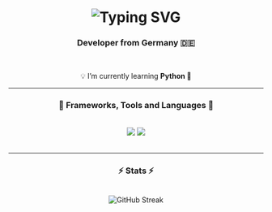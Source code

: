<h1 align="center">
    <img src="https://readme-typing-svg.herokuapp.com?font=Fira&size=35+Code&duration=4000&pause=160&color=FAD80F&center=true&vCenter=true&width=500&height=70&lines=Hello+World+👋;I'm+Luca :^)" alt="Typing SVG" />
</h1>

<h3 align="center">Developer from Germany 🇩🇪</h3>

<br/>

<div align="center">
 
 💡 I’m currently learning **Python 🐍**

 </div>

 <hr/>
 
<h3 align="center">🧰 Frameworks, Tools and Languages 🧰</h3>
<br/>
<div align="center">
    <img src="https://skillicons.dev/icons?i=c,python,tailwind,html,css,js" />
    <img src="https://skillicons.dev/icons?i=git,npm,mysql,postgres,neovim" /><br>
</div>

<br/>

<hr/>

<h3 align="center">⚡ Stats ⚡</h3>
<br>
<div align=center>
  <img src="https://streak-stats.demolab.com?user=luca-wsb&theme=whatsapp-dark2&hide_border=true&border_radius=6&date_format=j%20M%5B%20Y%5D" alt="GitHub Streak" />
</div>
